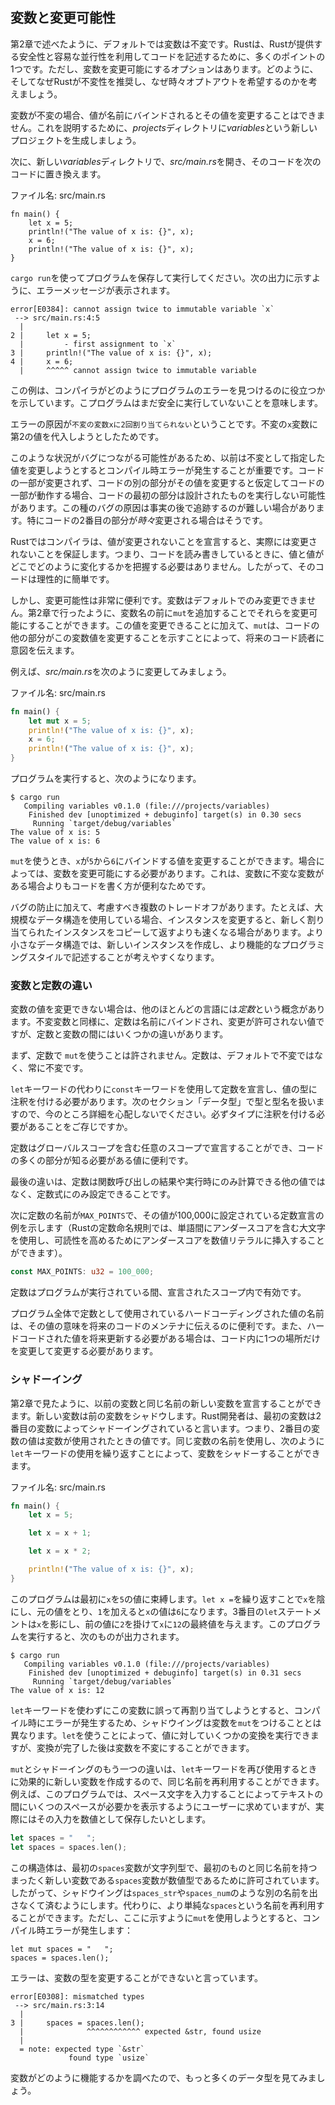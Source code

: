 ## 変数と変更可能性

第2章で述べたように、デフォルトでは変数は不変です。Rustは、Rustが提供する安全性と容易な並行性を利用してコードを記述するために、多くのポイントの1つです。ただし、変数を変更可能にするオプションはあります。どのように、そしてなぜRustが不変性を推奨し、なぜ時々オプトアウトを希望するのかを考えましょう。

変数が不変の場合、値が名前にバインドされるとその値を変更することはできません。これを説明するために、*projects*ディレクトリに*variables*という新しいプロジェクトを生成しましょう。

次に、新しい*variables*ディレクトリで、*src/main.rs*を開き、そのコードを次のコードに置き換えます。

<span class="filename">ファイル名: src/main.rs</span>

```rust,ignore,does_not_compile
fn main() {
    let x = 5;
    println!("The value of x is: {}", x);
    x = 6;
    println!("The value of x is: {}", x);
}
```

`cargo run`を使ってプログラムを保存して実行してください。次の出力に示すように、エラーメッセージが表示されます。

```text
error[E0384]: cannot assign twice to immutable variable `x`
 --> src/main.rs:4:5
  |
2 |     let x = 5;
  |         - first assignment to `x`
3 |     println!("The value of x is: {}", x);
4 |     x = 6;
  |     ^^^^^ cannot assign twice to immutable variable
```

この例は、コンパイラがどのようにプログラムのエラーを見つけるのに役立つかを示しています。こプログラムはまだ安全に実行していないことを意味します。

エラーの原因が`不変の変数xに2回割り当てられない`ということです。不変の`x`変数に第2の値を代入しようとしたためです。

このような状況がバグにつながる可能性があるため、以前は不変として指定した値を変更しようとするとコンパイル時エラーが発生することが重要です。コードの一部が変更されず、コードの別の部分がその値を変更すると仮定してコードの一部が動作する場合、コードの最初の部分は設計されたものを実行しない可能性があります。この種のバグの原因は事実の後で追跡するのが難しい場合があります。特にコードの2番目の部分が*時々*変更される場合はそうです。

Rustではコンパイラは、値が変更されないことを宣言すると、実際には変更されないことを保証します。つまり、コードを読み書きしているときに、値と値がどこでどのように変化するかを把握する必要はありません。したがって、そのコードは理性的に簡単です。

しかし、変更可能性は非常に便利です。変数はデフォルトでのみ変更できません。第2章で行ったように、変数名の前に`mut`を追加することでそれらを変更可能にすることができます。この値を変更できることに加えて、`mut`は、コードの他の部分がこの変数値を変更することを示すことによって、将来のコード読者に意図を伝えます。

例えば、*src/main.rs*を次のように変更してみましょう。

<span class="filename">ファイル名: src/main.rs</span>

```rust
fn main() {
    let mut x = 5;
    println!("The value of x is: {}", x);
    x = 6;
    println!("The value of x is: {}", x);
}
```

プログラムを実行すると、次のようになります。

```text
$ cargo run
   Compiling variables v0.1.0 (file:///projects/variables)
    Finished dev [unoptimized + debuginfo] target(s) in 0.30 secs
     Running `target/debug/variables`
The value of x is: 5
The value of x is: 6
```

`mut`を使うとき、`x`が`5`から`6`にバインドする値を変更することができます。場合によっては、変数を変更可能にする必要があります。これは、変数に不変な変数がある場合よりもコードを書く方が便利なためです。

バグの防止に加えて、考慮すべき複数のトレードオフがあります。たとえば、大規模なデータ構造を使用している場合、インスタンスを変更すると、新しく割り当てられたインスタンスをコピーして返すよりも速くなる場合があります。より小さなデータ構造では、新しいインスタンスを作成し、より機能的なプログラミングスタイルで記述することが考えやすくなります。

### 変数と定数の違い

変数の値を変更できない場合は、他のほとんどの言語には*定数*という概念があります。不変変数と同様に、定数は名前にバインドされ、変更が許可されない値ですが、定数と変数の間にはいくつかの違いがあります。

まず、定数で `mut`を使うことは許されません。定数は、デフォルトで不変ではなく、常に不変です。

`let`キーワードの代わりに`const`キーワードを使用して定数を宣言し、値の型に注釈を付ける必要があります。次のセクション「データ型」で型と型名を扱いますので、今のところ詳細を心配しないでください。必ずタイプに注釈を付ける必要があることをご存じですか。

定数はグローバルスコープを含む任意のスコープで宣言することができ、コードの多くの部分が知る必要がある値に便利です。

最後の違いは、定数は関数呼び出しの結果や実行時にのみ計算できる他の値ではなく、定数式にのみ設定できることです。

次に定数の名前が`MAX_POINTS`で、その値が100,000に設定されている定数宣言の例を示します（Rustの定数命名規則では、単語間にアンダースコアを含む大文字を使用し、可読性を高めるためにアンダースコアを数値リテラルに挿入することができます）。

```rust
const MAX_POINTS: u32 = 100_000;
```

定数はプログラムが実行されている間、宣言されたスコープ内で有効です。

プログラム全体で定数として使用されているハードコーディングされた値の名前は、その値の意味を将来のコードのメンテナに伝えるのに便利です。また、ハードコードされた値を将来更新する必要がある場合は、コード内に1つの場所だけを変更して変更する必要があります。

### シャドーイング

第2章で見たように、以前の変数と同じ名前の新しい変数を宣言することができます。新しい変数は前の変数をシャドウします。Rust開発者は、最初の変数は2番目の変数によってシャドーイングされていると言います。つまり、2番目の変数の値は変数が使用されたときの値です。同じ変数の名前を使用し、次のように`let`キーワードの使用を繰り返すことによって、変数をシャドーすることができます。

<span class="filename">ファイル名: src/main.rs</span>

```rust
fn main() {
    let x = 5;

    let x = x + 1;

    let x = x * 2;

    println!("The value of x is: {}", x);
}
```

このプログラムは最初に`x`を`5`の値に束縛します。`let x =`を繰り返すことで`x`を陰にし、元の値をとり、`1`を加えると`x`の値は`6`になります。3番目の`let`ステートメントは`x`を影にし、前の値に`2`を掛けて`x`に`12`の最終値を与えます。このプログラムを実行すると、次のものが出力されます。

```text
$ cargo run
   Compiling variables v0.1.0 (file:///projects/variables)
    Finished dev [unoptimized + debuginfo] target(s) in 0.31 secs
     Running `target/debug/variables`
The value of x is: 12
```

`let`キーワードを使わずにこの変数に誤って再割り当てしようとすると、コンパイル時にエラーが発生するため、シャドウイングは変数を`mut`をつけることとは異なります。`let`を使うことによって、値に対していくつかの変換を実行できますが、変換が完了した後は変数を不変にすることができます。

`mut`とシャドーイングのもう一つの違いは、`let`キーワードを再び使用するときに効果的に新しい変数を作成するので、同じ名前を再利用することができます。例えば、このプログラムでは、スペース文字を入力することによってテキストの間にいくつのスペースが必要かを表示するようにユーザーに求めていますが、実際にはその入力を数値として保存したいとします。

```rust
let spaces = "   ";
let spaces = spaces.len();
```

この構造体は、最初の`spaces`変数が文字列型で、最初のものと同じ名前を持つまったく新しい変数である`spaces`変数が数値型であるために許可されています。したがって、シャドウイングは`spaces_str`や`spaces_num`のような別の名前を出さなくて済むようにします。代わりに、より単純な`spaces`という名前を再利用することができます。ただし、ここに示すように`mut`を使用しようとすると、コンパイル時エラーが発生します：

```rust,ignore,does_not_compile
let mut spaces = "   ";
spaces = spaces.len();
```

エラーは、変数の型を変更することができないと言っています。

```text
error[E0308]: mismatched types
 --> src/main.rs:3:14
  |
3 |     spaces = spaces.len();
  |              ^^^^^^^^^^^^ expected &str, found usize
  |
  = note: expected type `&str`
             found type `usize`
```

変数がどのように機能するかを調べたので、もっと多くのデータ型を見てみましょう。
